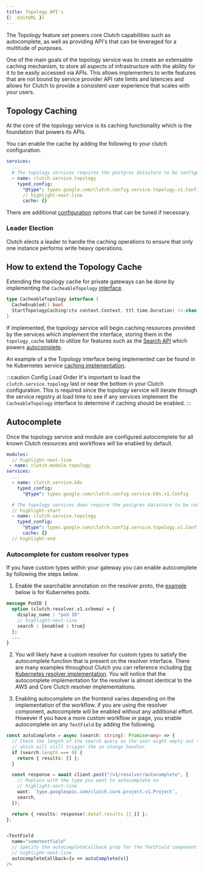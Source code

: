 ```yaml
---
title: Topology API's
{{ .EditURL }}
---
```


The Topology feature set powers core Clutch capabilities such as autocomplete,
as well as providing API's that can be leveraged for a multitude of purposes.

One of the main goals of the topology service was to create an extensable caching mechanism,
to store all aspects of infrastructure with the ability for it to be easily accessed via APIs.
This allows implementers to write features that are not bound by service provider API rate limits and latencies and allows for Clutch to provide a consistent user experience that scales with your users.

## Topology Caching

At the core of the topology service is its caching functionality which is the foundation that powers its APIs.

You can enable the cache by adding the following to your clutch configuration.

```yaml title="clutch-config.yaml"
services:
  ...
  # The topology services requires the postgres datastore to be configured
  - name: clutch.service.topology
    typed_config:
      "@type": types.google.com/clutch.config.service.topology.v1.Config
      // highlight-next-line
      cache: {}
```
There are additional [configuration](https://github.com/lyft/clutch/blob/c3097e5ad477952bb4bb90cc1fb5a126d7434565/api/config/service/topology/v1/topology.proto#L14-L28) options that can be tuned if necessary.

### Leader Election

Clutch elects a leader to handle the caching operations to ensure that only one instance
performs write heavy operations.

## How to extend the Topology Cache

Extending the topology cache for private gateways can be done by implementing the `CacheableTopology` [interface](https://github.com/lyft/clutch/blob/c3097e5ad477952bb4bb90cc1fb5a126d7434565/backend/service/topology/topology.go#L46-L57).

```go
type CacheableTopology interface {
  CacheEnabled() bool
  StartTopologyCaching(ctx context.Context, ttl time.Duration) (<-chan *topologyv1.UpdateCacheRequest, error)
}
```

If implemented, the topology service will begin caching resources provided by the services which implement the interface, storing them in the `topology_cache` table to utilize for features such as the [Search API](https://github.com/lyft/clutch/blob/c3097e5ad477952bb4bb90cc1fb5a126d7434565/api/topology/v1/topology_api.proto#L26-L32) which powers [autocomplete](#autocomplete).

An example of a the Topology interface being implemented can be found in he Kubernetes service [caching implementation](https://github.com/lyft/clutch/blob/c3097e5ad477952bb4bb90cc1fb5a126d7434565/backend/service/k8s/cache.go#L28-L61).

:::caution Config Load Order
It's important to load the `clutch.service.topology` last or near the bottom in your Clutch configuration. This is required since the topology service will iterate through the service registry at load time to see if any services implement the `CacheableTopology` interface to determine if caching should be enabled.
:::

## Autocomplete

Once the topology service and module are configured autocomplete for all known Clutch resources and workflows will be enabled by default.

```yaml title="clutch-config.yaml"
modules:
  // highlight-next-line
 - name: clutch.module.topology
services:
  ...
  - name: clutch.service.k8s
    typed_config:
      "@type": types.google.com/clutch.config.service.k8s.v1.Config

  # The topology services does require the postgres datastore to be configured
  // highlight-start
  - name: clutch.service.topology
    typed_config:
      "@type": types.google.com/clutch.config.service.topology.v1.Config
      cache: {}
  // highlight-end
```


### Autocomplete for custom resolver types

If you have custom types within your gateway you can enable autocomplete by following the steps below.

1. Enable the searchable annotation on the resolver proto, the [example](https://github.com/lyft/clutch/blob/540f0acfb4809acb938e0fc8f52debf2868c9b1c/api/resolver/k8s/v1/k8s.proto#L11-L15) below is for Kubernetes pods.

```protobuf
message PodID {
  option (clutch.resolver.v1.schema) = {
    display_name : "pod ID"
    // highlight-next-line
    search : {enabled : true}
  };
  ...
}
```

2. You will likely have a custom resolver for custom types to satisfy the autocomplete function that is present on the resolver interface.
There are many examples throughout Clutch you can reference including [the Kubernetes resolver implementation](https://github.com/lyft/clutch/blob/main/backend/resolver/k8s/k8s.go#L247-L273).
You will notice that the autocomplete implementation for the resolver is almost identical to the AWS and Core Clutch resolver implementations.

3. Enabling autocomplete on the frontend varies depending on the implementation of the workflow.
if you are using the resolver component, autocomplete will be enabled without any additional effort.
However if you have a more custom workflow or page, you enable autocomplete on any `TextField` by adding the following.

```typescript
const autoComplete = async (search: string): Promise<any> => {
  // Check the length of the search query as the user might empty out the search
  // which will still trigger the on change handler
  if (search.length === 0) {
    return { results: [] };
  }

  const response = await client.post("/v1/resolver/autocomplete", {
    // Replace with the type you want to autocomplete on
    // highlight-next-line
    want: `type.googleapis.com/clutch.core.project.v1.Project`,
    search,
  });

  return { results: response?.data?.results || [] };
};


<TextField
  name="sometextfield"
  // Specify the autocompleteCallback prop for the TextField component.
  // highlight-next-line
  autocompleteCallback={v => autoComplete(v)}
/>
```

